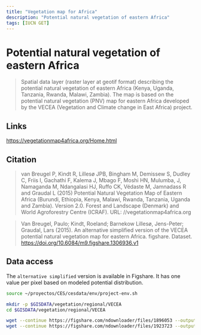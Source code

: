 ```yaml
---
title: "Vegetation map for Africa"
description: "Potential natural vegetation of eastern Africa"
tags: [IUCN GET]
---
```

# Potential natural vegetation of eastern Africa

> Spatial data layer (raster layer at geotif format) describing the potential natural vegetation of eastern Africa (Kenya, Uganda, Tanzania, Rwanda, Malawi, Zambia). The map is based on the potential natural vegetation (PNV) map for eastern Africa developed by the VECEA (Vegetation and Climate change in East Africa) project.

## Links 

https://vegetationmap4africa.org/Home.html

## Citation

> van Breugel P, Kindt R, Lillesø JPB, Bingham M, Demissew S, Dudley C, Friis I, Gachathi F, Kalema J, Mbago F, Moshi HN, Mulumba, J, Namaganda M, Ndangalasi HJ, Ruffo CK, Védaste M, Jamnadass R and Graudal L (2015) Potential Natural Vegetation Map of Eastern Africa (Burundi, Ethiopia, Kenya, Malawi, Rwanda, Tanzania, Uganda and Zambia). Version 2.0. Forest and Landscape (Denmark) and World Agroforestry Centre (ICRAF). URL: //vegetationmap4africa.org

> Van Breugel, Paulo; Kindt, Roeland; Barnekow Lillesø, Jens-Peter; Graudal, Lars (2015). An alternative simplified version of the VECEA potential natural vegetation map for eastern Africa. figshare. Dataset. https://doi.org/10.6084/m9.figshare.1306936.v1

## Data access

The `alternative simplified` version is available in Figshare. It has one value per pixel based on modeled potential distribution.

```sh
source ~/proyectos/CES/cesdata/env/project-env.sh

mkdir -p $GISDATA/vegetation/regional/VECEA
cd $GISDATA/vegetation/regional/VECEA

wget --continue https://figshare.com/ndownloader/files/1896053 --output-document=pnv-ea-data.zip
wget --continue https://figshare.com/ndownloader/files/1923723 --output-document=pnv_ea_documentation.pdf 
```